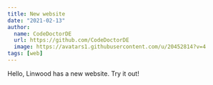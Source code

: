 ```yaml
---
title: New website
date: "2021-02-13"
author:
  name: CodeDoctorDE
  url: https://github.com/CodeDoctorDE
  image: https://avatars1.githubusercontent.com/u/20452814?v=4
tags: [web]
---
```


Hello,
Linwood has a new website. Try it out!
